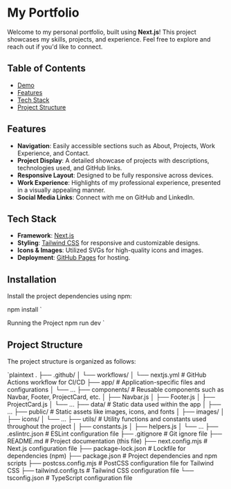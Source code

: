 # My Portfolio

Welcome to my personal portfolio, built using **Next.js**! This project showcases my skills, projects, and experience. Feel free to explore and reach out if you'd like to connect.

## Table of Contents

- [Demo](#demo)
- [Features](#features)
- [Tech Stack](#tech-stack)
- [Project Structure](#project-structure)

## Features

- **Navigation**: Easily accessible sections such as About, Projects, Work Experience, and Contact.
- **Project Display**: A detailed showcase of projects with descriptions, technologies used, and GitHub links.
- **Responsive Layout**: Designed to be fully responsive across devices.
- **Work Experience**: Highlights of my professional experience, presented in a visually appealing manner.
- **Social Media Links**: Connect with me on GitHub and LinkedIn.

## Tech Stack

- **Framework**: [Next.js](https://nextjs.org/)
- **Styling**: [Tailwind CSS](https://tailwindcss.com/) for responsive and customizable designs.
- **Icons & Images**: Utilized SVGs for high-quality icons and images.
- **Deployment**: [GitHub Pages](https://pages.github.com/) for hosting.

## Installation

Install the project dependencies using npm:

npm install
`

Running the Project
npm run dev
`

## Project Structure

The project structure is organized as follows:

`plaintext
.
├── .github/
│   └── workflows/
│       └── nextjs.yml          # GitHub Actions workflow for CI/CD
├── app/                        # Application-specific files and configurations
│   └── ...
├── components/                 # Reusable components such as Navbar, Footer, ProjectCard, etc.
│   ├── Navbar.js
│   ├── Footer.js
│   ├── ProjectCard.js
│   └── ...
├── data/                       # Static data used within the app
│   ├── ...
├── public/                     # Static assets like images, icons, and fonts
│   ├── images/
│   ├── icons/
│   └── ...
├── utils/                      # Utility functions and constants used throughout the project
│   ├── constants.js
│   ├── helpers.js
│   └── ...
├── .eslintrc.json              # ESLint configuration file
├── .gitignore                  # Git ignore file
├── README.md                   # Project documentation (this file)
├── next.config.mjs             # Next.js configuration file
├── package-lock.json           # Lockfile for dependencies (npm)
├── package.json                # Project dependencies and npm scripts
├── postcss.config.mjs          # PostCSS configuration file for Tailwind CSS
├── tailwind.config.ts          # Tailwind CSS configuration file
└── tsconfig.json               # TypeScript configuration file

